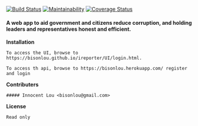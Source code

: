 
[![Build Status](https://travis-ci.org/bisonlou/ireporter.svg?branch=master)](https://travis-ci.org/bisonlou/ireporter) [![Maintainability](https://api.codeclimate.com/v1/badges/9d3f3eadf80b3a89bcfe/maintainability)](https://codeclimate.com/github/bisonlou/ireporter/maintainability) [![Coverage Status](https://coveralls.io/repos/github/bisonlou/ireporter/badge.svg?branch=master)](https://coveralls.io/github/bisonlou/ireporter?branch=master)

#### A web app to aid government and citizens reduce corruption, and holding leaders and representatives honest and efficient.


**Installation**
```
To access the UI, browse to https://bisonlou.github.io/ireporter/UI/login.html.

To access th api, browse to https://bisonlou.herokuapp.com/ register and login

```

**Contributers**
```
##### Innocent Lou <bisonlou@gmail.com>
```

**License**
```
Read only
```
